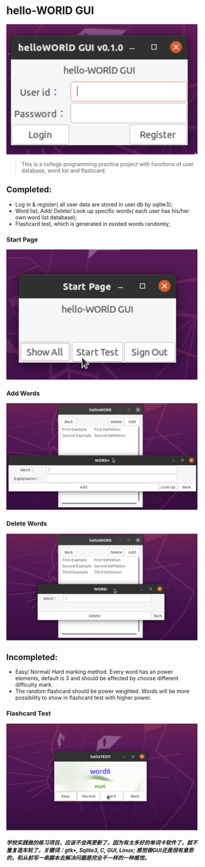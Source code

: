 # hello-WORlD GUI
![alt_text](https://github.com/johnf19/gtk_wordlist_flashcards/blob/main/main.png)
> This is a college programming practice project with functions of user database, word list and flashcard.
## Completed:
* Log in & register( all user data are stored in user.db by sqlite3);
* Word list, Add/ Delete/ Look up specific words( each user has his/her own word list database);
* Flashcard test, which is generated in existed words randomly;
### Start Page
![alt_text](https://github.com/johnf19/gtk_wordlist_flashcards/blob/main/menu.png)

### Add Words
![alt_text](https://github.com/johnf19/gtk_wordlist_flashcards/blob/main/add.png)

### Delete Words
![alt_text](https://github.com/johnf19/gtk_wordlist_flashcards/blob/main/delete.png)

## Incompleted:
* Easy/ Normal/ Hard marking method. Every word has an power elements, default is 3 and should be affected by choose different difficulty mark.
* The random flashcard should be power weighted. Words will be more possibility to show in flashcard test with higher power.

### Flashcard Test
![alt_text](https://github.com/johnf19/gtk_wordlist_flashcards/blob/main/test.png)

#### _学校实践做的练习项目，应该不会再更新了，因为有太多好的单词卡软件了，就不重复造车轮了，关键词：gtk+, Sqlite3, C, GUI, Linux; 感觉做GUI还是很有意思的，和从前写一串脚本去解决问题是完全不一样的一种感觉。_
